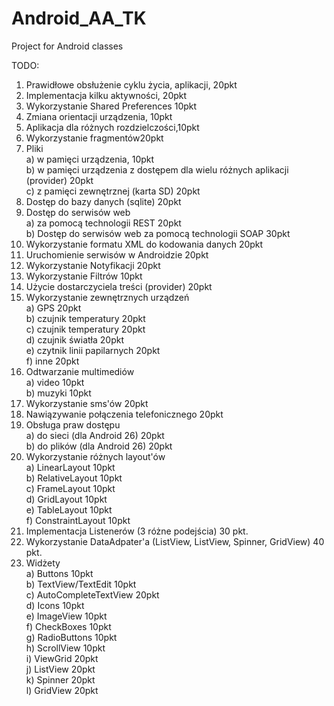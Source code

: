 # Android_AA_TK
Project for Android classes

TODO:

1. Prawidłowe obsłużenie cyklu życia, aplikacji, 20pkt
2. Implementacja kilku aktywności, 20pkt
3. Wykorzystanie Shared Preferences 10pkt
4. Zmiana orientacji urządzenia, 10pkt
5. Aplikacja dla różnych rozdzielczości,10pkt
6. Wykorzystanie fragmentów20pkt
7. Pliki  
a) w pamięci urządzenia, 10pkt  
b) w pamięci urządzenia z dostępem dla wielu różnych aplikacji (provider) 20pkt  
c) z pamięci zewnętrznej (karta SD) 20pkt  
8. Dostęp do bazy danych (sqlite) 20pkt
9. Dostęp do serwisów web  
a) za pomocą technologii REST 20pkt  
b) Dostęp do serwisów web za pomocą technologii SOAP 30pkt  
10. Wykorzystanie formatu XML do kodowania danych 20pkt
11. Uruchomienie serwisów w Androidzie 20pkt
12. Wykorzystanie Notyfikacji 20pkt
13. Wykorzystanie Filtrów 10pkt
14. Użycie dostarczyciela treści (provider) 20pkt
15. Wykorzystanie zewnętrznych urządzeń  
a) GPS 20pkt  
b) czujnik temperatury 20pkt  
c) czujnik temperatury 20pkt  
d) czujnik światła 20pkt  
e) czytnik linii papilarnych 20pkt  
f) inne 20pkt  
16. Odtwarzanie multimediów  
a) video 10pkt  
b) muzyki 10pkt  
17. Wykorzystanie sms'ów 20pkt
18. Nawiązywanie połączenia telefonicznego 20pkt
19. Obsługa praw dostępu  
a) do sieci (dla Android 26) 20pkt  
b) do plików (dla Android 26) 20pkt  
20. Wykorzystanie różnych layout'ów  
a) LinearLayout 10pkt  
b) RelativeLayout 10pkt  
c) FrameLayout 10pkt  
d) GridLayout 10pkt  
e) TableLayout 10pkt  
f) ConstraintLayout 10pkt
21. Implementacja Listenerów (3 różne podejścia) 30 pkt.
22. Wykorzystanie DataAdpater'a (ListView, ListView, Spinner, GridView) 40 pkt.
23. Widżety  
a) Buttons 10pkt  
b) TextView/TextEdit 10pkt  
c) AutoCompleteTextView 20pkt  
d) Icons 10pkt  
e) ImageView 10pkt  
f) CheckBoxes 10pkt  
g) RadioButtons 10pkt  
h) ScrollView 10pkt  
i) ViewGrid 20pkt  
j) ListView 20pkt  
k) Spinner 20pkt  
l) GridView 20pkt  
